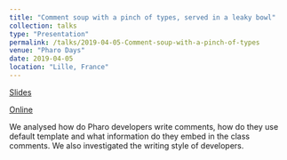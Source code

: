 ```yaml
---
title: "Comment soup with a pinch of types, served in a leaky bowl"
collection: talks
type: "Presentation"
permalink: /talks/2019-04-05-Comment-soup-with-a-pinch-of-types
venue: "Pharo Days"
date: 2019-04-05
location: "Lille, France"
---
```


[Slides](https://poojaruhal.github.io/files/Slides-Comment-soup-with-a-pinch-of-types.pdf)

[Online](https://www.slideshare.net/PoojaRuhal/comment-soup-with-a-pinch-of-types)

We analysed how do Pharo developers write comments, how do they use default template and what information do they embed in the class comments.
We also investigated the writing style of developers.